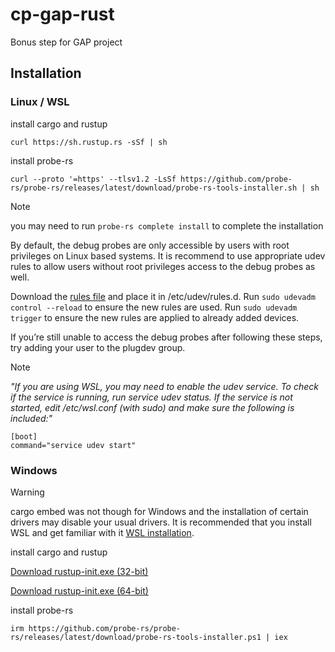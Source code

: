 # cp-gap-rust

Bonus step for GAP project

## Installation

### Linux / WSL

install cargo and rustup

`curl https://sh.rustup.rs -sSf | sh`

install probe-rs

`curl --proto '=https' --tlsv1.2 -LsSf https://github.com/probe-rs/probe-rs/releases/latest/download/probe-rs-tools-installer.sh | sh`

> [!NOTE]
> you may need to run `probe-rs complete install` to complete the installation

By default, the debug probes are only accessible by users with root privileges on Linux based systems. It is recommend to use appropriate udev rules to allow users without root privileges access to the debug probes as well.

Download the [rules file](https://probe.rs/files/69-probe-rs.rules) and place it in /etc/udev/rules.d.
Run `sudo udevadm control --reload` to ensure the new rules are used.
Run `sudo udevadm trigger` to ensure the new rules are applied to already added devices.

If you’re still unable to access the debug probes after following these steps, try adding your user to the plugdev group.

> [!NOTE]
> _"If you are using WSL, you may need to enable the udev service. To check if the service is running, run service udev status. If the service is not started, edit /etc/wsl.conf (with sudo) and make sure the following is included:"_

```
[boot]
command="service udev start"
```

### Windows

> [!WARNING]
> cargo embed was not though for Windows and the installation of certain drivers may disable your usual drivers. It is recommended that you install WSL and get familiar with it [WSL installation](https://learn.microsoft.com/en-us/windows/wsl/install).

install cargo and rustup

[Download rustup-init.exe (32-bit)](https://static.rust-lang.org/rustup/dist/i686-pc-windows-msvc/rustup-init.exe)

[Download rustup-init.exe (64-bit)](https://static.rust-lang.org/rustup/dist/x86_64-pc-windows-msvc/rustup-init.exe)

install probe-rs

`irm https://github.com/probe-rs/probe-rs/releases/latest/download/probe-rs-tools-installer.ps1 | iex`
